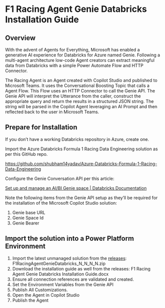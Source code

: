 # F1 Racing Agent Genie Databricks Installation Guide

## Overview

With the advent of Agents for Everything, Microsoft has enabled a generative AI experience for Databricks for Azure named Genie. Following a multi-agent architecture low-code Agent creators can extract meaningful data from Databricks with a simple Power Automate Flow and HTTP Connector.

The Racing Agent is an Agent created with Copilot Studio and published to Microsoft Teams. It uses the Conversational Boosting Topic that calls a Agent Flow. This Flow uses an HTTP Connector to call the Genie API. The Genie API will interpret the Utterance from the caller, construct the appropriate query and return the results in a structured JSON string. The string will be parsed in the Copilot Agent leveraging an AI Prompt and then reflected back to the user in Microsoft Teams.

## Prepare for Installation

If you don’t have a working Databricks repository in Azure, create one.

Import the Azure Databricks Formula 1 Racing Data Engineering solution as per this GitHub repo.

<https://github.com/shubham14yadav/Azure-Databricks-Formula-1-Racing-Data-Engineering>

Configure the Genie Conversation API per this article:

[Set up and manage an AI/BI Genie space | Databricks Documentation](https://docs.databricks.com/aws/en/genie/set-up)

Note the following items from the Genie API setup as they’ll be required for the installation of the Microsoft Copilot Studio solution:

1. Genie base URL
2. Genie Space Id
3. Genie Bearer

## Import the solution into a Power Platform Environment

1. Import the latest unmanaged solution from the [releases](https://github.com/v7herman4/Copilot-and-Genie/releases): F1RacingAgentGenieDatabricks_N_N_N_N.zip
2. Download the installation guide as well from the releases: F1 Racing Agent Genie Databricks Installation Guide.docx
3. Ensure all connection references are validated and created.
4. Set the Environment Variables from the Genie API
5. Publish All Customizations.
6. Open the Agent in Copilot Studio
7. Publish the Agent
